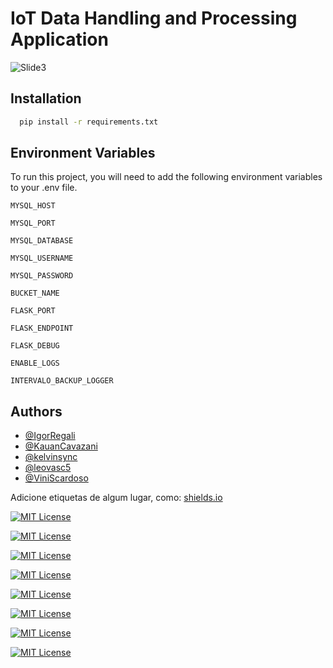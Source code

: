 
# IoT Data Handling and Processing Application
![Slide3](https://github.com/CCO-HomeSentinel/night-shift/assets/70069239/f62feb0d-ff96-40ec-a3f4-3ee4d809be53)

## Installation

```bash
  pip install -r requirements.txt
```



## Environment Variables

To run this project, you will need to add the following environment variables to your .env file.

`MYSQL_HOST`

`MYSQL_PORT`

`MYSQL_DATABASE`

`MYSQL_USERNAME`

`MYSQL_PASSWORD`

`BUCKET_NAME`

`FLASK_PORT`

`FLASK_ENDPOINT`

`FLASK_DEBUG`

`ENABLE_LOGS`

`INTERVALO_BACKUP_LOGGER`

## Authors

- [@IgorRegali](https://www.github.com/IgorRegali)
- [@KauanCavazani](https://www.github.com/KauanCavazani)
- [@kelvinsync](https://www.github.com/kelvinsync)
- [@leovasc5](https://www.github.com/leovasc5)
- [@ViniScardoso](https://www.github.com/ViniScardoso)



Adicione etiquetas de algum lugar, como: [shields.io](https://shields.io/)

[![MIT License](https://img.shields.io/badge/License-MIT-green.svg)](https://choosealicense.com/licenses/mit/)

[![MIT License](https://img.shields.io/badge/language-python-blue.svg)](https://choosealicense.com/licenses/mit/)

[![MIT License](https://img.shields.io/badge/web_framework-flask-purple.svg)](https://choosealicense.com/licenses/mit/)

[![MIT License](https://img.shields.io/badge/data_framework-apache_spark-pink.svg)](https://choosealicense.com/licenses/mit/)

[![MIT License](https://img.shields.io/badge/data_framework-pandas-pink.svg)](https://choosealicense.com/licenses/mit/)

[![MIT License](https://img.shields.io/badge/database-mysql-yellow.svg)](https://choosealicense.com/licenses/mit/)

[![MIT License](https://img.shields.io/badge/cloud-aws-black.svg)](https://choosealicense.com/licenses/mit/)

[![MIT License](https://img.shields.io/badge/cloud-azure-black.svg)](https://choosealicense.com/licenses/mit/)

